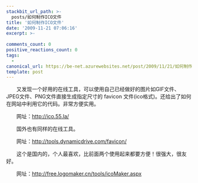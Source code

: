 ```yaml
---
stackbit_url_path: >-
  posts/如何制作ICO文件
title: '如何制作ICO文件'
date: '2009-11-21 07:06:16'
excerpt: >-
  
comments_count: 0
positive_reactions_count: 0
tags: 
  - 
canonical_url: https://be-net.azurewebsites.net/post/2009/11/21/如何制作ICO文件
template: post
---
```

<div style="text-indent: 2em;"><p>又发现一个好用的在线工具，可以使用自己已经做好的图片如GIF文件、JPEG文件、PNG文件直接生成指定尺寸的 favicon 文件(ico格式)。还给出了如何在网站中利用它的代码。非常方便实用。</p><p>网址：<a href="http://ico.55.la/">http://ico.55.la/</a></p><p>国外也有同样的在线工具。</p><p>网址：<a href="http://tools.dynamicdrive.com/favicon/">http://tools.dynamicdrive.com/favicon/</a></p><p>这个是国内的，个人最喜欢，比前面两个使用起来都要方便！很强大，很友好。</p><p>网址：<a href="http://free.logomaker.cn/tools/icoMaker.aspx">http://free.logomaker.cn/tools/icoMaker.aspx</a></p></div>